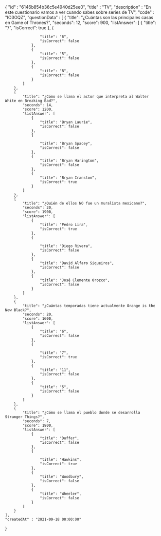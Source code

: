 {
"id" : "6146b854b36c5e4940d25ee0",
"title" : "TV",
"description" : "En este cuestionario vamos a ver cuando sabes sobre series de TV",
"code" : "IO3OQZ",
"questionData" : [
{
"title": "¿Cuántas son las principales casas en Game of Thrones?",
"seconds": 12,
"score": 900,
"listAnswer": [
{
"title": "7",
"isCorrect": true
},
{

                    "title": "6",
                    "isCorrect": false
                },
                {
                    "title": "5",
                    "isCorrect": false
                },
                {
                    "title": "8",
                    "isCorrect": false
                }
            ]
        },
        {
            "title": "¿Cómo se llama el actor que interpreta al Walter White en Breaking Bad?",
            "seconds": 14,
            "score": 1200,
            "listAnswer": [
                {
                    "title": "Bryan Laurie",
                    "isCorrect": false
                },
                {

                    "title": "Bryan Spacey",
                    "isCorrect": false
                },
                {
                    "title": "Bryan Harington",
                    "isCorrect": false
                },
                {
                    "title": "Bryan Cranston",
                    "isCorrect": true
                }
            ]
        },
        {
            "title": "¿Quién de ellos NO fue un muralista mexicano?",
            "seconds": 20,
            "score": 1900,
            "listAnswer": [
                {
                    "title": "Pedro Lira",
                    "isCorrect": true
                },
                {

                    "title": "Diego Rivera",
                    "isCorrect": false
                },
                {
                    "title": "David Alfaro Siqueiros",
                    "isCorrect": false
                },
                {
                    "title": "José Clemente Orozco",
                    "isCorrect": false
                }
            ]
        },
        {
            "title": "¿Cuántas temporadas tiene actualmente Orange is the New Black?",
            "seconds": 20,
            "score": 1600,
            "listAnswer": [
                {
                    "title": "6",
                    "isCorrect": false
                },
                {

                    "title": "7",
                    "isCorrect": true
                },
                {
                    "title": "11",
                    "isCorrect": false
                },
                {
                    "title": "5",
                    "isCorrect": false
                }
            ]
        },
        {
            "title": "¿Cómo se llama el pueblo donde se desarrolla Stranger Things?",
            "seconds": 7,
            "score": 1800,
            "listAnswer": [
                {
                    "title": "Duffer",
                    "isCorrect": false
                },
                {

                    "title": "Hawkins",
                    "isCorrect": true
                },
                {
                    "title": "Woodbury",
                    "isCorrect": false
                },
                {
                    "title": "Wheeler",
                    "isCorrect": false
                }
            ]
        }
    ],
    "createdAt" : "2021-09-18 00:00:00"

}
